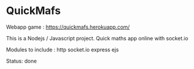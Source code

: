 # QuickMafs

Webapp game : https://quickmafs.herokuapp.com/

This is a Nodejs / Javascript project.
Quick maths app online with socket.io

Modules to include : http socket.io express ejs

Status: done
